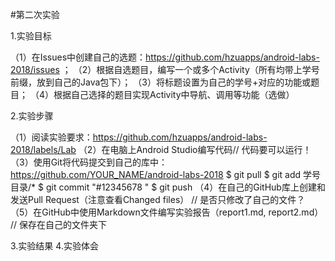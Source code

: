 #第二次实验

1.实验目标

（1）在Issues中创建自己的选题：https://github.com/hzuapps/android-labs-2018/issues ； 
（2）根据自选题目，编写一个或多个Activity（所有均带上学号前缀，放到自己的Java包下）； 
（3）将标题设置为自己的学号+对应的功能或题目； 
（4）根据自己选择的题目实现Activity中导航、调用等功能（选做）

2.实验步骤

（1）阅读实验要求：https://github.com/hzuapps/android-labs-2018/labels/Lab 
（2）在电脑上Android Studio编写代码// 代码要可以运行！ 
（3）使用Git将代码提交到自己的库中：https://github.com/YOUR_NAME/android-labs-2018 $ git pull $ git add 学号目录/* $ git commit "#12345678 " $ git push 
（4）在自己的GitHub库上创建和发送Pull Request（注意查看Changed files） // 是否只修改了自己的文件？ （5）在GitHub中使用Markdown文件编写实验报告（report1.md, report2.md） // 保存在自己的文件夹下

3.实验结果
4.实验体会
